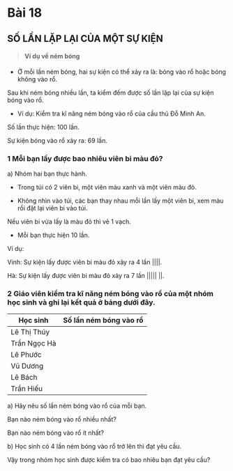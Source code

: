 # Bài 18

## SỐ LẦN LẶP LẠI CỦA MỘT SỰ KIỆN

> #### Ví dụ về ném bóng
- Ở mỗi lần ném bóng, hai sự kiện có thể xảy ra là: bóng vào rổ hoặc bóng không vào rổ.

Sau khi ném bóng nhiều lần, ta kiểm đếm được số lần lặp lại của sự kiện bóng vào rổ.

- Ví dụ: Kiểm tra kĩ năng ném bóng vào rổ của cầu thủ Đỗ Minh An.

Số lần thực hiện: 100 lần.

Sự kiện bóng vào rổ xảy ra: 69 lần.


### 1 Mỗi bạn lấy được bao nhiêu viên bi màu đỏ?

a) Nhóm hai bạn thực hành.


- Trong túi có 2 viên bi, một viên màu xanh và một viên màu đỏ.


- Không nhìn vào túi, các bạn thay nhau mỗi lần lấy một viên bi, xem màu rồi đặt lại viên bi vào túi.


Nếu viên bi vừa lấy là màu đỏ thì vẽ 1 vạch.


- Mỗi bạn thực hiện 10 lần.


Ví dụ:


Vinh: Sự kiện lấy được viên bi màu đỏ xảy ra 4 lần ||||.


Hà: Sự kiện lấy được viên bi màu đỏ xảy ra 7 lần ||||| ||.


### 2 Giáo viên kiểm tra kĩ năng ném bóng vào rổ của một nhóm học sinh và ghi lại kết quả ở bảng dưới đây.

| Học sinh | Số lần ném bóng vào rổ |
|---|---|
| Lê Thị Thúy | |||| || |
| Trần Ngọc Hà | |||| |
| Lê Phước | |||| |
| Vũ Dương | |||| |
| Lê Bách | |||| |
| Trần Hiếu | |||| / |


a) Hãy nêu số lần ném bóng vào rổ của mỗi bạn.


Bạn nào ném bóng vào rổ nhiều nhất?


Bạn nào ném bóng vào rổ ít nhất?


b) Học sinh có 4 lần ném bóng vào rổ trở lên thì đạt yêu cầu.


Vậy trong nhóm học sinh được kiểm tra có bao nhiêu bạn đạt yêu cầu?
